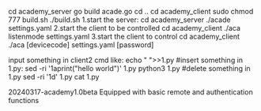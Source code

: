cd academy_server
go build acade.go
cd ..
cd academy_client
sudo chmod 777 build.sh
./build.sh
1.start the server:
cd academy_server
./acade settings.yaml
2.start the client to be controlled
cd academy_client
./aca listenmode settings.yaml
3.start the client to control
cd academy_client
./aca [devicecode] settings.yaml [password]

input something in client2 cmd like:
echo " ">>1.py
#insert something in 1.py:
sed -ri '1aprint("hello world")' 1.py
python3 1.py
#delete something in 1.py
sed -ri '1d' 1.py
cat 1.py

20240317-academy1.0beta
Equipped with basic remote and authentication functions